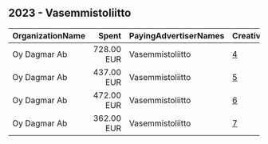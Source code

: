 ## 2023 - Vasemmistoliitto 
|OrganizationName|Spent|PayingAdvertiserNames|CreativeUrls|Impressions|Genders|AgeBrackets|CountryCodes|BillingAddresses|CandidateBallotInformation|
|:---|---:|:---|:---|---:|:---|:---|:---|:---|:---|
|Oy Dagmar Ab|728.00 EUR|Vasemmistoliitto|[4](https://www.snap.com/political-ads/asset/f1704c7edaae00b74471d38024054e779a52778fc7b8c754c40a041eb1ba8f2d?mediaType=mp4)|350,991||18-35|finland|"Tacenska cesta 26,Ljubljana,1210,SI"|Vasemmistoliitto|
|Oy Dagmar Ab|437.00 EUR|Vasemmistoliitto|[5](https://www.snap.com/political-ads/asset/51acca5393d7dd4e44a52bd9fd39c35d261bf04babea193ec910fb8f604360b0?mediaType=mp4)|289,479||18-35|finland|"Tacenska cesta 26,Ljubljana,1210,SI"|Vasemmistoliitto|
|Oy Dagmar Ab|472.00 EUR|Vasemmistoliitto|[6](https://www.snap.com/political-ads/asset/51acca5393d7dd4e44a52bd9fd39c35d261bf04babea193ec910fb8f604360b0?mediaType=mp4)|98,366||18-35|finland|"Tacenska cesta 26,Ljubljana,1210,SI"|Vasemmistoliitto|
|Oy Dagmar Ab|362.00 EUR|Vasemmistoliitto|[7](https://www.snap.com/political-ads/asset/6e08eb89272833099e2e170cfa4028b3943890d68f4fabf1034ff30f5906b664?mediaType=mp4)|59,318||18-35|finland|"Tacenska cesta 26,Ljubljana,1210,SI"|Vasemmistoliitto|
